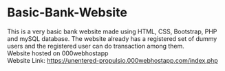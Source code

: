 # Basic-Bank-Website
This is a very basic bank website made using HTML, CSS, Bootstrap, PHP and mySQL database. The website already has a registered set of dummy users and the registered user can do transaction among them. <br>
Website hosted on 000webhostapp<br>
Website Link: https://unentered-propulsio.000webhostapp.com/index.php
